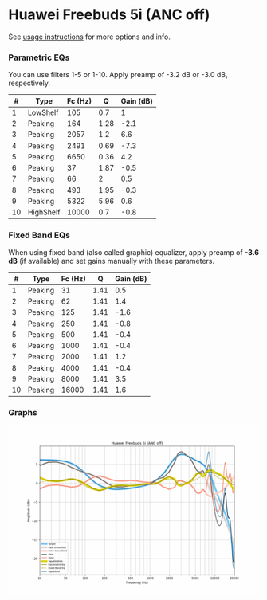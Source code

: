 # Huawei Freebuds 5i (ANC off)
See [usage instructions](https://github.com/jaakkopasanen/AutoEq#usage) for more options and info.

### Parametric EQs
You can use filters 1-5 or 1-10. Apply preamp of -3.2 dB or -3.0 dB, respectively.

|   # | Type      |   Fc (Hz) |    Q |   Gain (dB) |
|-----|-----------|-----------|------|-------------|
|   1 | LowShelf  |       105 | 0.7  |         1   |
|   2 | Peaking   |       164 | 1.28 |        -2.1 |
|   3 | Peaking   |      2057 | 1.2  |         6.6 |
|   4 | Peaking   |      2491 | 0.69 |        -7.3 |
|   5 | Peaking   |      6650 | 0.36 |         4.2 |
|   6 | Peaking   |        37 | 1.87 |        -0.5 |
|   7 | Peaking   |        66 | 2    |         0.5 |
|   8 | Peaking   |       493 | 1.95 |        -0.3 |
|   9 | Peaking   |      5322 | 5.96 |         0.6 |
|  10 | HighShelf |     10000 | 0.7  |        -0.8 |

### Fixed Band EQs
When using fixed band (also called graphic) equalizer, apply preamp of **-3.6 dB** (if available) and set gains manually with these parameters.

|   # | Type    |   Fc (Hz) |    Q |   Gain (dB) |
|-----|---------|-----------|------|-------------|
|   1 | Peaking |        31 | 1.41 |         0.5 |
|   2 | Peaking |        62 | 1.41 |         1.4 |
|   3 | Peaking |       125 | 1.41 |        -1.6 |
|   4 | Peaking |       250 | 1.41 |        -0.8 |
|   5 | Peaking |       500 | 1.41 |        -0.4 |
|   6 | Peaking |      1000 | 1.41 |        -0.4 |
|   7 | Peaking |      2000 | 1.41 |         1.2 |
|   8 | Peaking |      4000 | 1.41 |        -0.4 |
|   9 | Peaking |      8000 | 1.41 |         3.5 |
|  10 | Peaking |     16000 | 1.41 |         1.6 |

### Graphs
![](./Huawei%20Freebuds%205i%20(ANC%20off).png)
